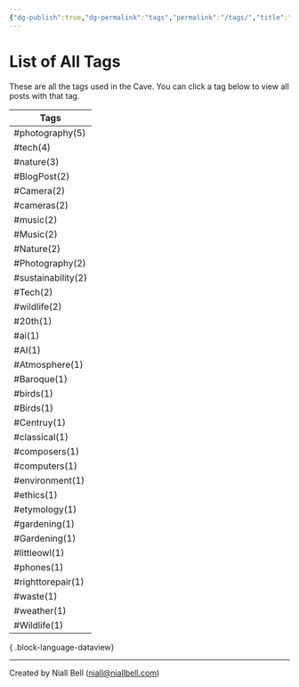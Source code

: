 ```yaml
---
{"dg-publish":true,"dg-permalink":"tags","permalink":"/tags/","title":"List of All Tags","hide":true,"noteIcon":null,"created":"2024-04-16T00:05:40.920+01:00","updated":"2024-04-16T00:07:18.935+01:00"}
---
```


# List of All Tags

These are all the tags used in the Cave. You can click a tag below to view all posts with that tag.

| Tags               |
| ------------------ |
| #photography(5)    |
| #tech(4)           |
| #nature(3)         |
| #BlogPost(2)       |
| #Camera(2)         |
| #cameras(2)        |
| #music(2)          |
| #Music(2)          |
| #Nature(2)         |
| #Photography(2)    |
| #sustainability(2) |
| #Tech(2)           |
| #wildlife(2)       |
| #20th(1)           |
| #ai(1)             |
| #AI(1)             |
| #Atmosphere(1)     |
| #Baroque(1)        |
| #birds(1)          |
| #Birds(1)          |
| #Centruy(1)        |
| #classical(1)      |
| #composers(1)      |
| #computers(1)      |
| #environment(1)    |
| #ethics(1)         |
| #etymology(1)      |
| #gardening(1)      |
| #Gardening(1)      |
| #littleowl(1)      |
| #phones(1)         |
| #righttorepair(1)  |
| #waste(1)          |
| #weather(1)        |
| #Wildlife(1)       |

{ .block-language-dataview}

---
Created by Niall Bell (niall@niallbell.com)